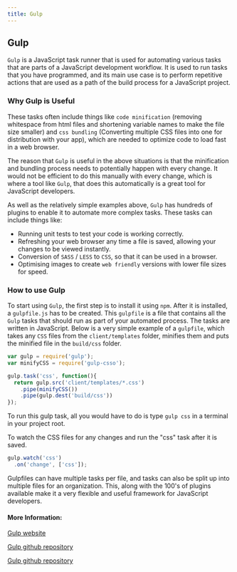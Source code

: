 ```yaml
---
title: Gulp
---
```

## Gulp
`Gulp` is a JavaScript task runner that is used for automating various tasks that are parts of a JavaScript development workflow. 
It is used to run tasks that you have programmed, and its main use case is to perform repetitive actions that are used as a path of the build process for a JavaScript project. 

### Why Gulp is Useful
These tasks often include things like `code minification` (removing whitespace from html files and shortening variable names to make the file size smaller) and `css bundling` (Converting multiple CSS files into one for distribution with your app), which are needed to optimize code to load fast in a web browser. 

The reason that `Gulp` is useful in the above situations is that the minification and bundling process needs to potentially happen with every change. It would not be efficient to do this manually with every change, which is where a tool like `Gulp`, that does this automatically is a great tool for JavaScript developers.

As well as the relatively simple examples above, `Gulp` has hundreds of plugins to enable it to automate more complex tasks. These tasks can include things like:

- Running unit tests to test your code is working correctly.
- Refreshing your web browser any time a file is saved, allowing your changes to be viewed instantly.
- Conversion of `SASS` / `LESS` to `CSS`, so that it can be used in a browser.
- Optimising images to create `web friendly` versions with lower file sizes for speed.

### How to use Gulp
To start using `Gulp`, the first step is to install it using `npm`. After it is installed, a `gulpfile.js` has to be created. This `gulpfile` is a file that contains all the `Gulp` tasks that should run as part of your automated process. The tasks are written in JavaScript. Below is a very simple example of a `gulpfile`, which takes any `CSS` files from the `client/templates` folder, minifies them and puts the minified file in the `build/css` folder.

```javascript
var gulp = require('gulp');
var minifyCSS = require('gulp-csso');

gulp.task('css', function(){
  return gulp.src('client/templates/*.css')
    .pipe(minifyCSS())
    .pipe(gulp.dest('build/css'))
});
```

To run this gulp task, all you would have to do is type `gulp css` in a terminal in your project root. 

To watch the CSS files for any changes and run the "css" task after it is saved.
```javascript
gulp.watch('css')
  .on('change', ['css']);
```


Gulpfiles can have multiple tasks per file, and tasks can also be split up into multiple files for an organization. This, along with the 100's of plugins available make it a very flexible and useful framework for JavaScript developers.


#### More Information:

<a href="https://gulpjs.com/" target='blank' rel='nofollow'>Gulp website</a>

<a href="https://github.com/gulpjs/gulp" target='blank' rel='nofollow'>Gulp github repository</a>

<a href="https://css-tricks.com/gulp-for-beginners/" target='blank' rel='nofollow'>Gulp github repository</a>

